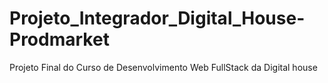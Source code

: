 # Projeto_Integrador_Digital_House-Prodmarket
Projeto Final do Curso de Desenvolvimento Web FullStack da Digital house

